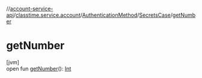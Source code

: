 //[account-service-api](../../../../index.md)/[classtime.service.account](../../index.md)/[AuthenticationMethod](../index.md)/[SecretsCase](index.md)/[getNumber](get-number.md)

# getNumber

[jvm]\
open fun [getNumber](get-number.md)(): [Int](https://kotlinlang.org/api/latest/jvm/stdlib/kotlin/-int/index.html)
